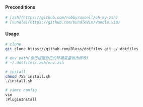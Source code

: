 #### Preconditions  

```bash  
# [zsh](https://github.com/robbyrussell/oh-my-zsh)
# [vundle](https://github.com/VundleVim/Vundle.vim)
```

#### Usage  

```bash  
# clone
git clone https://github.com/Bloss/dotfiles.git ~/.dotfiles

# env path(自行根据自己的环境变量做出修改)
# ~/.dotfiles/.zsh/env.zsh

# install
chmod 755 install.sh  
./install.sh

# vimrc config
vim
:PluginInstall
```